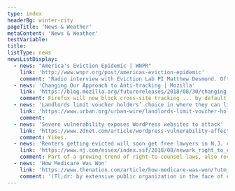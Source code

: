 ```yaml
---
type: index
headerBg: winter-city
pageTitle: 'News & Weather'
metaContent: 'News & Weather'
testVariable:
title:
listType: news   
newsListDisplay: 
  - news: "America's Eviction Epidemic | WNPR"
    link: 'http://www.wnpr.org/post/americas-eviction-epidemic'
    comment: "Radio interview with Eviction Lab PI Matthew Desmond. Often enough, eviction isn't the result of irresponsibility—it's an inevitability."
  - news: 'Changing Our Approach to Anti-tracking | Mozilla'
    link: 'https://blog.mozilla.org/futurereleases/2018/08/30/changing-our-approach-to-anti-tracking/'
    comment: Firefox will now block cross-site tracking ... by default 
  - news: 'Landlords limit voucher holders’ choice in where they can live'
    link: 'https://www.urban.org/urban-wire/landlords-limit-voucher-holders-choice-where-they-can-live'
    comment: 
  - news: 'Severe vulnerability exposes WordPress websites to attack'
    link: 'https://www.zdnet.com/article/wordpress-vulnerability-affects-a-third-of-most-popular-websites-online/'
    comment: Yikes.
  - news: 'Renters getting evicted will soon get free lawyers in N.J. city'
    link: 'https://www.nj.com/essex/index.ssf/2018/08/newark_right_to_counsel_free_lawyers_evictions.html'
    comment: Part of a growing trend of right-to-counsel laws, also recently enacted in SF and NYC
  - news: 'How Medicare Was Won'
    link: 'https://www.thenation.com/article/how-medicare-was-won/?utm_medium=socialflow&utm_source=twitter'
    comment: '(Tl;dr: by extensive public organization in the face of entrenched interests)'
---
```

